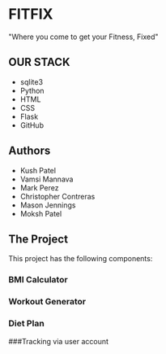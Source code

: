 # FITFIX
"Where you come to get your Fitness, Fixed"
## OUR STACK
- sqlite3
- Python
- HTML
- CSS
- Flask
- GitHub
## Authors
- Kush Patel
- Vamsi Mannava
- Mark Perez
- Christopher Contreras
- Mason Jennings
- Moksh Patel
## The Project
This project has the following components:
### BMI Calculator
### Workout Generator
### Diet Plan
###Tracking via user account
